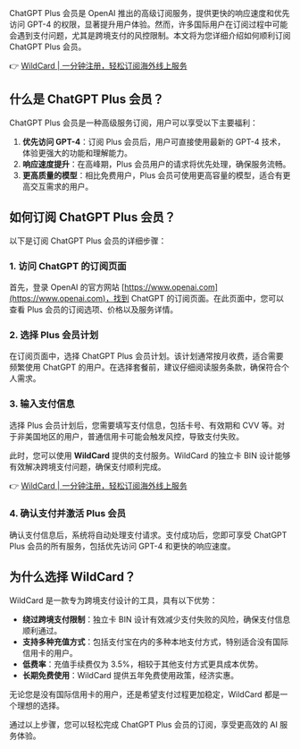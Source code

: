 ChatGPT Plus 会员是 OpenAI 推出的高级订阅服务，提供更快的响应速度和优先访问 GPT-4 的权限，显著提升用户体验。然而，许多国际用户在订阅过程中可能会遇到支付问题，尤其是跨境支付的风控限制。本文将为您详细介绍如何顺利订阅 ChatGPT Plus 会员。

👉 [WildCard | 一分钟注册，轻松订阅海外线上服务](https://bit.ly/bewildcard)

## 什么是 ChatGPT Plus 会员？

ChatGPT Plus 会员是一种高级服务订阅，用户可以享受以下主要福利：

1. **优先访问 GPT-4**：订阅 Plus 会员后，用户可直接使用最新的 GPT-4 技术，体验更强大的功能和理解能力。
2. **响应速度提升**：在高峰期，Plus 会员用户的请求将优先处理，确保服务流畅。
3. **更高质量的模型**：相比免费用户，Plus 会员可使用更高容量的模型，适合有更高交互需求的用户。

## 如何订阅 ChatGPT Plus 会员？

以下是订阅 ChatGPT Plus 会员的详细步骤：

### 1. 访问 ChatGPT 的订阅页面

首先，登录 OpenAI 的官方网站 [https://www.openai.com](https://www.openai.com)，找到 ChatGPT 的订阅页面。在此页面中，您可以查看 Plus 会员的订阅选项、价格以及服务详情。

### 2. 选择 Plus 会员计划

在订阅页面中，选择 ChatGPT Plus 会员计划。该计划通常按月收费，适合需要频繁使用 ChatGPT 的用户。在选择套餐前，建议仔细阅读服务条款，确保符合个人需求。

### 3. 输入支付信息

选择 Plus 会员计划后，您需要填写支付信息，包括卡号、有效期和 CVV 等。对于非美国地区的用户，普通信用卡可能会触发风控，导致支付失败。

此时，您可以使用 **WildCard** 提供的支付服务。WildCard 的独立卡 BIN 设计能够有效解决跨境支付问题，确保支付顺利完成。

👉 [WildCard | 一分钟注册，轻松订阅海外线上服务](https://bit.ly/bewildcard)

### 4. 确认支付并激活 Plus 会员

确认支付信息后，系统将自动处理支付请求。支付成功后，您即可享受 ChatGPT Plus 会员的所有服务，包括优先访问 GPT-4 和更快的响应速度。

## 为什么选择 WildCard？

WildCard 是一款专为跨境支付设计的工具，具有以下优势：

- **绕过跨境支付限制**：独立卡 BIN 设计有效减少支付失败的风险，确保支付信息顺利通过。
- **支持多种充值方式**：包括支付宝在内的多种本地支付方式，特别适合没有国际信用卡的用户。
- **低费率**：充值手续费仅为 3.5%，相较于其他支付方式更具成本优势。
- **长期免费使用**：WildCard 提供五年免费使用政策，经济实惠。

无论您是没有国际信用卡的用户，还是希望支付过程更加稳定，WildCard 都是一个理想的选择。

通过以上步骤，您可以轻松完成 ChatGPT Plus 会员的订阅，享受更高效的 AI 服务体验。